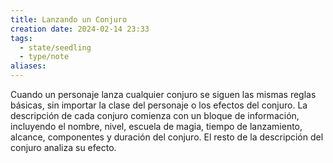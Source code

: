 ```yaml
---
title: Lanzando un Conjuro
creation date: 2024-02-14 23:33
tags:
  - state/seedling
  - type/note
aliases:
---
```

Cuando un personaje lanza cualquier conjuro se siguen las mismas reglas básicas, sin importar la clase del personaje o los efectos del conjuro.
La descripción de cada conjuro comienza con un bloque de información, incluyendo el nombre, nivel, escuela de magia, tiempo de lanzamiento, alcance, componentes y duración del conjuro. El resto de la descripción del conjuro analiza su efecto.












### 





### 


